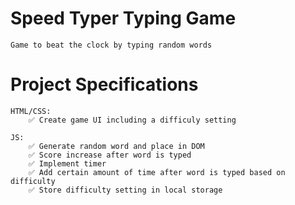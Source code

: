 # Speed Typer Typing Game

    Game to beat the clock by typing random words

# Project Specifications

    HTML/CSS:
        ✅ Create game UI including a difficuly setting

    JS:
        ✅ Generate random word and place in DOM
        ✅ Score increase after word is typed
        ✅ Implement timer
        ✅ Add certain amount of time after word is typed based on difficulty
        ✅ Store difficulty setting in local storage

